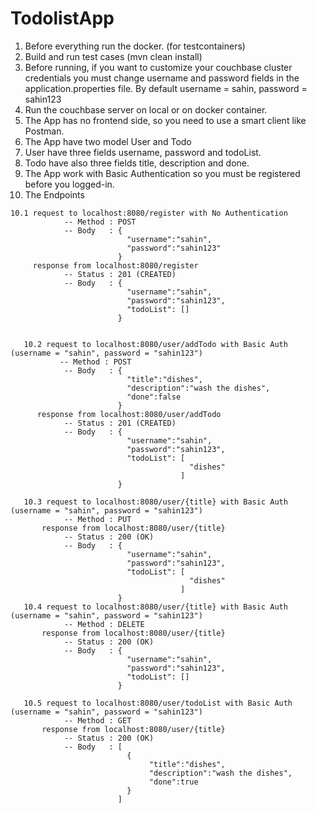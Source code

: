 # TodolistApp

1. Before everything run the docker. (for testcontainers)
2. Build and run test cases (mvn clean install)
3. Before running, if you want to customize your couchbase cluster credentials
   you must change username and password fields in the application.properties file.
   By default username = sahin, password = sahin123
4. Run the couchbase server on local or on docker container.
5. The App has no frontend side, so you need to use a smart client like Postman.
6. The App have two model User and Todo
7. User have three fields username, password and todoList.
8. Todo have also three fields title, description and done.
9. The App work with Basic Authentication so you must be registered before you logged-in.
10. The Endpoints
  ``` 
  10.1 request to localhost:8080/register with No Authentication
              -- Method : POST
              -- Body   : {
                            "username":"sahin",
                            "password":"sahin123"
                          }
       response from localhost:8080/register
              -- Status : 201 (CREATED)
              -- Body   : {
                            "username":"sahin",
                            "password":"sahin123",
                            "todoList": []
                          }
                        
                        
     10.2 request to localhost:8080/user/addTodo with Basic Auth (username = "sahin", password = "sahin123")
             -- Method : POST
              -- Body   : {
                            "title":"dishes",
                            "description":"wash the dishes",
                            "done":false
                          }    
        response from localhost:8080/user/addTodo
              -- Status : 201 (CREATED)
              -- Body   : {
                            "username":"sahin",
                            "password":"sahin123",
                            "todoList": [
                                          "dishes"
                                        ]
                          }
                        
     10.3 request to localhost:8080/user/{title} with Basic Auth (username = "sahin", password = "sahin123")
              -- Method : PUT
         response from localhost:8080/user/{title}
              -- Status : 200 (OK)
              -- Body   : {
                            "username":"sahin",
                            "password":"sahin123",
                            "todoList": [
                                          "dishes"
                                        ]
                          }
     10.4 request to localhost:8080/user/{title} with Basic Auth (username = "sahin", password = "sahin123")
              -- Method : DELETE
         response from localhost:8080/user/{title}
              -- Status : 200 (OK)
              -- Body   : {
                            "username":"sahin",
                            "password":"sahin123",
                            "todoList": []
                          }
                          
     10.5 request to localhost:8080/user/todoList with Basic Auth (username = "sahin", password = "sahin123")
              -- Method : GET
         response from localhost:8080/user/{title}
              -- Status : 200 (OK)
              -- Body   : [
                            {
                                 "title":"dishes",
                                 "description":"wash the dishes",
                                 "done":true
                            }
                          ]
                          
                         
